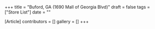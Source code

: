 +++
title = "Buford, GA (1690 Mall of Georgia Blvd)"
draft = false
tags = ["Store List"]
date = ""

[Article]
contributors = []
gallery = []
+++